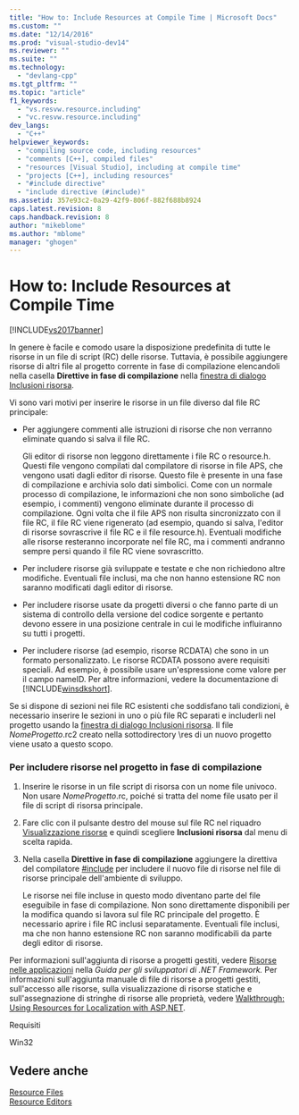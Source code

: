 ```yaml
---
title: "How to: Include Resources at Compile Time | Microsoft Docs"
ms.custom: ""
ms.date: "12/14/2016"
ms.prod: "visual-studio-dev14"
ms.reviewer: ""
ms.suite: ""
ms.technology: 
  - "devlang-cpp"
ms.tgt_pltfrm: ""
ms.topic: "article"
f1_keywords: 
  - "vs.resvw.resource.including"
  - "vc.resvw.resource.including"
dev_langs: 
  - "C++"
helpviewer_keywords: 
  - "compiling source code, including resources"
  - "comments [C++], compiled files"
  - "resources [Visual Studio], including at compile time"
  - "projects [C++], including resources"
  - "#include directive"
  - "include directive (#include)"
ms.assetid: 357e93c2-0a29-42f9-806f-882f688b8924
caps.latest.revision: 8
caps.handback.revision: 8
author: "mikeblome"
ms.author: "mblome"
manager: "ghogen"
---
```

# How to: Include Resources at Compile Time
[!INCLUDE[vs2017banner](../assembler/inline/includes/vs2017banner.md)]

In genere è facile e comodo usare la disposizione predefinita di tutte le risorse in un file di script \(RC\) delle risorse.  Tuttavia, è possibile aggiungere risorse di altri file al progetto corrente in fase di compilazione elencandoli nella casella **Direttive in fase di compilazione** nella [finestra di dialogo Inclusioni risorsa](../windows/resource-includes-dialog-box.md).  
  
 Vi sono vari motivi per inserire le risorse in un file diverso dal file RC principale:  
  
-   Per aggiungere commenti alle istruzioni di risorse che non verranno eliminate quando si salva il file RC.  
  
     Gli editor di risorse non leggono direttamente i file RC o resource.h.  Questi file vengono compilati dal compilatore di risorse in file APS, che vengono usati dagli editor di risorse.  Questo file è presente in una fase di compilazione e archivia solo dati simbolici.  Come con un normale processo di compilazione, le informazioni che non sono simboliche \(ad esempio, i commenti\) vengono eliminate durante il processo di compilazione.  Ogni volta che il file APS non risulta sincronizzato con il file RC, il file RC viene rigenerato \(ad esempio, quando si salva, l'editor di risorse sovrascrive il file RC e il file resource.h\).  Eventuali modifiche alle risorse resteranno incorporate nel file RC, ma i commenti andranno sempre persi quando il file RC viene sovrascritto.  
  
-   Per includere risorse già sviluppate e testate e che non richiedono altre modifiche.  Eventuali file inclusi, ma che non hanno estensione RC non saranno modificati dagli editor di risorse.  
  
-   Per includere risorse usate da progetti diversi o che fanno parte di un sistema di controllo della versione del codice sorgente e pertanto devono essere in una posizione centrale in cui le modifiche influiranno su tutti i progetti.  
  
-   Per includere risorse \(ad esempio, risorse RCDATA\) che sono in un formato personalizzato.  Le risorse RCDATA possono avere requisiti speciali.  Ad esempio, è possibile usare un'espressione come valore per il campo nameID.  Per altre informazioni, vedere la documentazione di [!INCLUDE[winsdkshort](../atl/reference/includes/winsdkshort_md.md)].  
  
 Se si dispone di sezioni nei file RC esistenti che soddisfano tali condizioni, è necessario inserire le sezioni in uno o più file RC separati e includerli nel progetto usando la [finestra di dialogo Inclusioni risorsa](../windows/resource-includes-dialog-box.md).  Il file *NomeProgetto*.rc2 creato nella sottodirectory \\res di un nuovo progetto viene usato a questo scopo.  
  
### Per includere risorse nel progetto in fase di compilazione  
  
1.  Inserire le risorse in un file script di risorsa con un nome file univoco.  Non usare *NomeProgetto*.rc, poiché si tratta del nome file usato per il file di script di risorsa principale.  
  
2.  Fare clic con il pulsante destro del mouse sul file RC nel riquadro [Visualizzazione risorse](../windows/resource-view-window.md) e quindi scegliere **Inclusioni risorsa** dal menu di scelta rapida.  
  
3.  Nella casella **Direttive in fase di compilazione** aggiungere la direttiva del compilatore [\#include](../preprocessor/hash-include-directive-c-cpp.md) per includere il nuovo file di risorse nel file di risorse principale dell'ambiente di sviluppo.  
  
     Le risorse nei file incluse in questo modo diventano parte del file eseguibile in fase di compilazione.  Non sono direttamente disponibili per la modifica quando si lavora sul file RC principale del progetto.  È necessario aprire i file RC inclusi separatamente.  Eventuali file inclusi, ma che non hanno estensione RC non saranno modificabili da parte degli editor di risorse.  
  
 Per informazioni sull'aggiunta di risorse a progetti gestiti, vedere [Risorse nelle applicazioni](../Topic/Resources%20in%20Desktop%20Apps.md) nella *Guida per gli sviluppatori di .NET Framework.* Per informazioni sull'aggiunta manuale di file di risorse a progetti gestiti, sull'accesso alle risorse, sulla visualizzazione di risorse statiche e sull'assegnazione di stringhe di risorse alle proprietà, vedere [Walkthrough: Using Resources for Localization with ASP.NET](../Topic/Walkthrough:%20Using%20Resources%20for%20Localization%20with%20ASP.NET.md).  
  
 Requisiti  
  
 Win32  
  
## Vedere anche  
 [Resource Files](../mfc/resource-files-visual-studio.md)   
 [Resource Editors](../mfc/resource-editors.md)